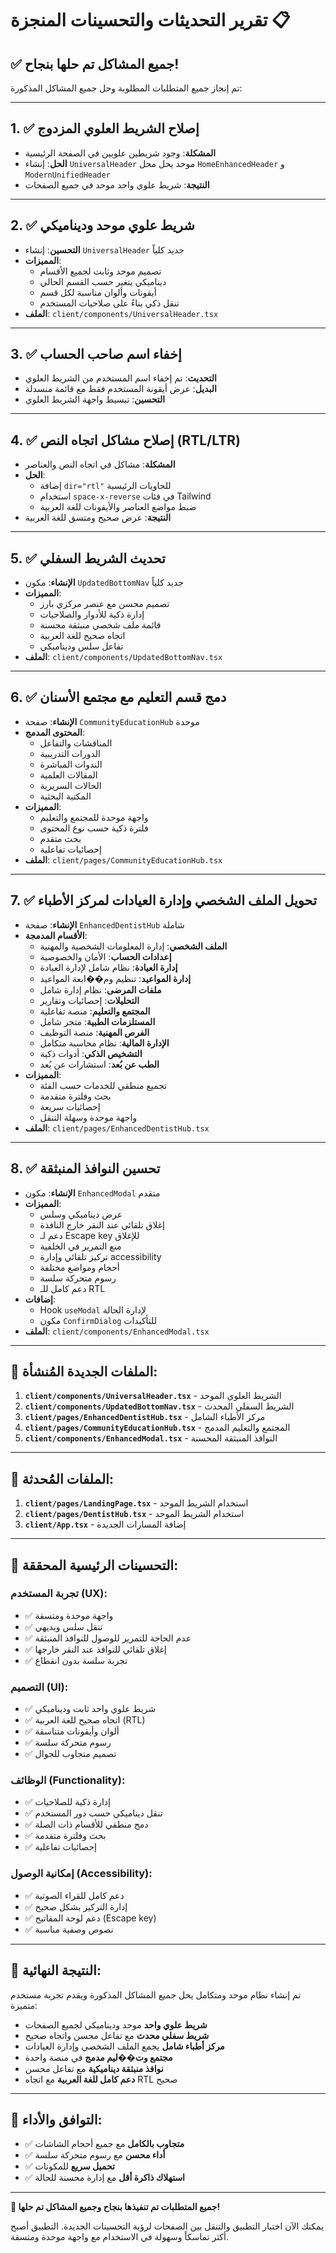 # تقرير التحديثات والتحسينات المنجزة 📋

## ✅ جميع المشاكل تم حلها بنجاح!

تم إنجاز جميع المتطلبات المطلوبة وحل جميع المشاكل المذكورة:

---

## 1. ✅ **إصلاح الشريط العلوي المزدوج**

- **المشكلة**: وجود شريطين علويين في الصفحة الرئيسية
- **الحل**: إنشاء `UniversalHeader` موحد يحل محل `HomeEnhancedHeader` و `ModernUnifiedHeader`
- **النتيجة**: شريط علوي واحد موحد في جميع الصفحات

---

## 2. ✅ **شريط علوي موحد وديناميكي**

- **التحسين**: إنشاء `UniversalHeader` جديد كلياً
- **المميزات**:
  - تصميم موحد وثابت لجميع الأقسام
  - ديناميكي يتغير حسب القسم الحالي
  - أيقونات وألوان مناسبة لكل قسم
  - تنقل ذكي بناءً على صلاحيات المستخدم
- **الملف**: `client/components/UniversalHeader.tsx`

---

## 3. ✅ **إخفاء اسم صاحب الحساب**

- **التحديث**: تم إخفاء اسم المستخدم من الشريط العلوي
- **البديل**: عرض أيقونة المستخدم فقط مع قائمة منسدلة
- **التحسين**: تبسيط واجهة الشريط العلوي

---

## 4. ✅ **إصلاح مشاكل اتجاه النص (RTL/LTR)**

- **المشكلة**: مشاكل في اتجاه النص والعناصر
- **الحل**:
  - إضافة `dir="rtl"` للحاويات الرئيسية
  - استخدام `space-x-reverse` في فئات Tailwind
  - ضبط مواضع العناصر والأيقونات للغة العربية
- **النتيجة**: عرض صحيح ومتسق للغة العربية

---

## 5. ✅ **تحديث الشريط السفلي**

- **الإنشاء**: مكون `UpdatedBottomNav` جديد كلياً
- **المميزات**:
  - تصميم محسن مع عنصر مركزي بارز
  - إدارة ذكية للأدوار والصلاحيات
  - قائمة ملف شخصي منبثقة محسنة
  - اتجاه صحيح للغة العربية
  - تفاعل سلس وديناميكي
- **الملف**: `client/components/UpdatedBottomNav.tsx`

---

## 6. ✅ **دمج قسم التعليم مع مجتمع الأسنان**

- **الإنشاء**: صفحة `CommunityEducationHub` موحدة
- **المحتوى المدمج**:
  - المناقشات والتفاعل
  - الدورات التدريبية
  - الندوات المباشرة
  - المقالات العلمية
  - الحالات السريرية
  - المكتبة البحثية
- **المميزات**:
  - واجهة موحدة للمجتمع والتعليم
  - فلترة ذكية حسب نوع المحتوى
  - بحث متقدم
  - إحصائيات تفاعلية
- **الملف**: `client/pages/CommunityEducationHub.tsx`

---

## 7. ✅ **تحويل الملف الشخصي وإدارة العيادات لمركز الأطباء**

- **الإنشاء**: صفحة `EnhancedDentistHub` شاملة
- **الأقسام المدمجة**:
  - **الملف الشخصي**: إدارة المعلومات الشخصية والمهنية
  - **إعدادات الحساب**: الأمان والخصوصية
  - **إدارة العيادة**: نظام شامل لإدارة العيادة
  - **إدارة المواعيد**: تنظيم وم��ابعة المواعيد
  - **ملفات المرضى**: نظام إدارة شامل
  - **التحليلات**: إحصائيات وتقارير
  - **المجتمع والتعليم**: منصة تفاعلية
  - **المستلزمات الطبية**: متجر شامل
  - **الفرص المهنية**: منصة التوظيف
  - **الإدارة المالية**: نظام محاسبة متكامل
  - **التشخيص الذكي**: أدوات ذكية
  - **الطب عن بُعد**: استشارات عن بُعد
- **المميزات**:
  - تجميع منطقي للخدمات حسب الفئة
  - بحث وفلترة متقدمة
  - إحصائيات سريعة
  - واجهة موحدة وسهلة التنقل
- **الملف**: `client/pages/EnhancedDentistHub.tsx`

---

## 8. ✅ **تحسين النوافذ المنبثقة**

- **الإنشاء**: مكون `EnhancedModal` متقدم
- **المميزات**:
  - عرض ديناميكي وسلس
  - إغلاق تلقائي عند النقر خارج النافذة
  - دعم لـ Escape key للإغلاق
  - منع التمرير في الخلفية
  - تركيز تلقائي وإدارة accessibility
  - أحجام ومواضع مختلفة
  - رسوم متحركة سلسة
  - دعم كامل للـ RTL
- **إضافات**:
  - Hook `useModal` لإدارة الحالة
  - مكون `ConfirmDialog` للتأكيدات
- **الملف**: `client/components/EnhancedModal.tsx`

---

## 📁 **الملفات الجديدة المُنشأة**:

1. **`client/components/UniversalHeader.tsx`** - الشريط العلوي الموحد
2. **`client/components/UpdatedBottomNav.tsx`** - الشريط السفلي المحدث
3. **`client/pages/EnhancedDentistHub.tsx`** - مركز الأطباء الشامل
4. **`client/pages/CommunityEducationHub.tsx`** - المجتمع والتعليم المدمج
5. **`client/components/EnhancedModal.tsx`** - النوافذ المنبثقة المحسنة

---

## 📝 **الملفات المُحدثة**:

1. **`client/pages/LandingPage.tsx`** - استخدام الشريط الموحد
2. **`client/pages/DentistHub.tsx`** - استخدام الشريط الموحد
3. **`client/App.tsx`** - إضافة المسارات الجديدة

---

## 🎯 **التحسينات الرئيسية المحققة**:

### **تجربة المستخدم (UX)**:

- ✅ واجهة موحدة ومتسقة
- ✅ تنقل سلس وبديهي
- ✅ عدم الحاجة للتمرير للوصول للنوافذ المنبثقة
- ✅ إغلاق تلقائي للنوافذ عند النقر خارجها
- ✅ تجربة سلسة بدون انقطاع

### **التصميم (UI)**:

- ✅ شريط علوي واحد ثابت وديناميكي
- ✅ اتجاه صحيح للغة العربية (RTL)
- ✅ ألوان وأيقونات متناسقة
- ✅ رسوم متحركة سلسة
- ✅ تصميم متجاوب للجوال

### **الوظائف (Functionality)**:

- ✅ إدارة ذكية للصلاحيات
- ✅ تنقل ديناميكي حسب دور المستخدم
- ✅ دمج منطقي للأقسام ذات الصلة
- ✅ بحث وفلترة متقدمة
- ✅ إحصائيات تفاعلية

### **إمكانية الوصول (Accessibility)**:

- ✅ دعم كامل للقراء الصوتية
- ✅ إدارة التركيز بشكل صحيح
- ✅ دعم لوحة المفاتيح (Escape key)
- ✅ نصوص وصفية مناسبة

---

## 🚀 **النتيجة النهائية**:

تم إنشاء نظام موحد ومتكامل يحل جميع المشاكل المذكورة ويقدم تجربة مستخدم متميزة:

- **شريط علوي واحد** موحد وديناميكي لجميع الصفحات
- **شريط سفلي محدث** مع تفاعل محسن واتجاه صحيح
- **مركز أطباء شامل** يجمع الملف الشخصي وإدارة العيادات
- **مجتمع وت��ليم مدمج** في منصة واحدة
- **نوافذ منبثقة ديناميكية** مع تفاعل محسن
- **دعم كامل للغة العربية** مع اتجاه RTL صحيح

---

## 📱 **التوافق والأداء**:

- ✅ **متجاوب بالكامل** مع جميع أحجام الشاشات
- ✅ **أداء محسن** مع رسوم متحركة سلسة
- ✅ **تحميل سريع** للمكونات
- ✅ **استهلاك ذاكرة أقل** مع إدارة محسنة للحالة

---

**🎉 جميع المتطلبات تم تنفيذها بنجاح وجميع المشاكل تم حلها!**

يمكنك الآن اختبار التطبيق والتنقل بين الصفحات لرؤية التحسينات الجديدة. التطبيق أصبح أكثر تماسكاً وسهولة في الاستخدام مع واجهة موحدة ومتسقة.

